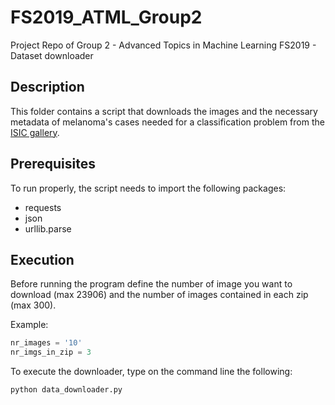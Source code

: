 # FS2019_ATML_Group2
Project Repo of Group 2 - Advanced Topics in Machine Learning FS2019 - Dataset downloader

## Description

This folder contains a script that downloads the images and the necessary metadata of melanoma's cases needed for a classification problem from the [ISIC gallery](https://www.isic-archive.com/#!/topWithHeader/onlyHeaderTop/gallery). 

## Prerequisites

To run properly, the script needs to import the following packages:
- requests
- json
- urllib.parse

## Execution

Before running the program define the number of image you want to download (max 23906) and the number of images contained in each zip (max 300).

Example:
```python
nr_images = '10'
nr_imgs_in_zip = 3
```

To execute the downloader, type on the command line the following: 
```python
python data_downloader.py
```
